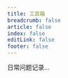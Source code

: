 ```yaml
---
title: 工具箱
breadcrumb: false
article: false
index: false
editLink: false
footer: false
---
```


日常问题记录...
